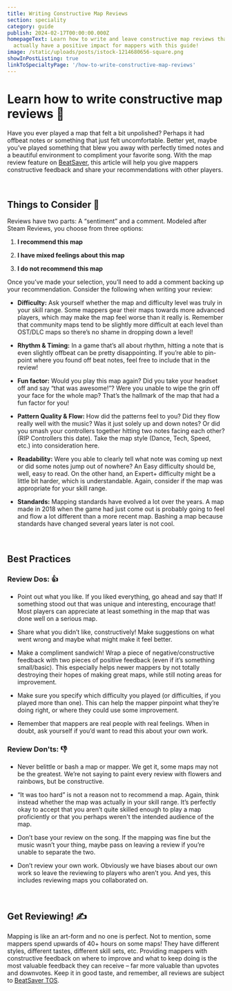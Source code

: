 ```yaml
---
title: Writing Constructive Map Reviews
section: speciality
category: guide
publish: 2024-02-17T00:00:00.000Z
homepageText: Learn how to write and leave constructive map reviews that can
  actually have a positive impact for mappers with this guide!
image: /static/uploads/posts/istock-1214680656-square.png
showInPostListing: true
linkToSpecialtyPage: '/how-to-write-constructive-map-reviews'
---
```


# Learn how to write constructive map reviews 📝

Have you ever played a map that felt a bit unpolished? Perhaps it had offbeat notes or something that just felt uncomfortable. Better yet, maybe you’ve played something that blew you away with perfectly timed notes and a beautiful environment to compliment your favorite song. With the map review feature on [BeatSaver](https://beatsaver.com), this article will help you give mappers constructive feedback and share your recommendations with other players.

<br />

## Things to Consider 🤔

Reviews have two parts: A “sentiment” and a comment. Modeled after Steam Reviews, you choose from three options:

1. **I recommend this map**

2. **I have mixed feelings about this map**

3. **I do not recommend this map**

Once you’ve made your selection, you’ll need to add a comment backing up your recommendation. Consider the following when writing your review:

- **Difficulty:** Ask yourself whether the map and difficulty level was truly in your skill range. Some mappers gear their maps towards more advanced players, which may make the map feel worse than it really is. Remember that community maps tend to be slightly more difficult at each level than OST/DLC maps so there’s no shame in dropping down a level!

- **Rhythm & Timing:** In a game that’s all about rhythm, hitting a note that is even slightly offbeat can be pretty disappointing. If you’re able to pin-point where you found off beat notes, feel free to include that in the review!

- **Fun factor:** Would you play this map again? Did you take your headset off and say “that was awesome!”? Were you unable to wipe the grin off your face for the whole map? That’s the hallmark of the map that had a fun factor for you!

- **Pattern Quality & Flow:** How did the patterns feel to you? Did they flow really well with the music? Was it just solely up and down notes? Or did you smash your controllers together hitting two notes facing each other? (RIP Controllers this date). Take the map style (Dance, Tech, Speed, etc.) into consideration here.

- **Readability:** Were you able to clearly tell what note was coming up next or did some notes jump out of nowhere? An Easy difficulty should be, well, easy to read. On the other hand, an Expert+ difficulty might be a little bit harder, which is understandable. Again, consider if the map was appropriate for your skill range.

- **Standards:** Mapping standards have evolved a lot over the years. A map made in 2018 when the game had just come out is probably going to feel and flow a lot different than a more recent map. Bashing a map because standards have changed several years later is not cool.

<br />

## Best Practices

### Review Dos: 👍

- Point out what you like. If you liked everything, go ahead and say that! If something stood out that was unique and interesting, encourage that! Most players can appreciate at least something in the map that was done well on a serious map.

- Share what you didn’t like, constructively! Make suggestions on what went wrong and maybe what might make it feel better.

- Make a compliment sandwich! Wrap a piece of negative/constructive feedback with two pieces of positive feedback (even if it’s something small/basic). This especially helps newer mappers by not totally destroying their hopes of making great maps, while still noting areas for improvement.

- Make sure you specify which difficulty you played (or difficulties, if you played more than one). This can help the mapper pinpoint what they’re doing right, or where they could use some improvement.

- Remember that mappers are real people with real feelings. When in doubt, ask yourself if you’d want to read this about your own work.

### Review Don'ts: 👎

- Never belittle or bash a map or mapper. We get it, some maps may not be the greatest. We’re not saying to paint every review with flowers and rainbows, but be constructive.

- “It was too hard” is not a reason not to recommend a map. Again, think instead whether the map was actually in your skill range. It’s perfectly okay to accept that you aren’t quite skilled enough to play a map proficiently or that you perhaps weren't the intended audience of the map.

- Don’t base your review on the song. If the mapping was fine but the music wasn’t your thing, maybe pass on leaving a review if you’re unable to separate the two.

- Don’t review your own work. Obviously we have biases about our own work so leave the reviewing to players who aren’t you. And yes, this includes reviewing maps you collaborated on.

<br />

## Get Reviewing! ✍️

Mapping is like an art-form and no one is perfect. Not to mention, some mappers spend upwards of 40+ hours on some maps! They have different styles, different tastes, different skill sets, etc. Providing mappers with constructive feedback on where to improve and what to keep doing is the most valuable feedback they can receive – far more valuable than upvotes and downvotes. Keep it in good taste, and remember, all reviews are subject to [BeatSaver TOS](https://beatsaver.com/policy/tos).
